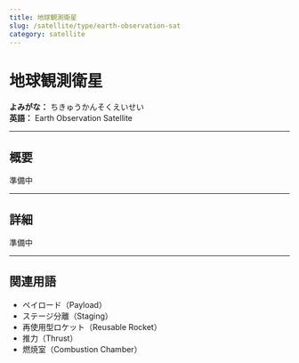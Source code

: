 ```yaml
---
title: 地球観測衛星
slug: /satellite/type/earth-observation-sat
category: satellite
---
```


# 地球観測衛星

**よみがな：** ちきゅうかんそくえいせい  
**英語：** Earth Observation Satellite  

---

## 概要

準備中

---

## 詳細

準備中

---

## 関連用語

- ペイロード（Payload）
- ステージ分離（Staging）
- 再使用型ロケット（Reusable Rocket）
- 推力（Thrust）
- 燃焼室（Combustion Chamber）

